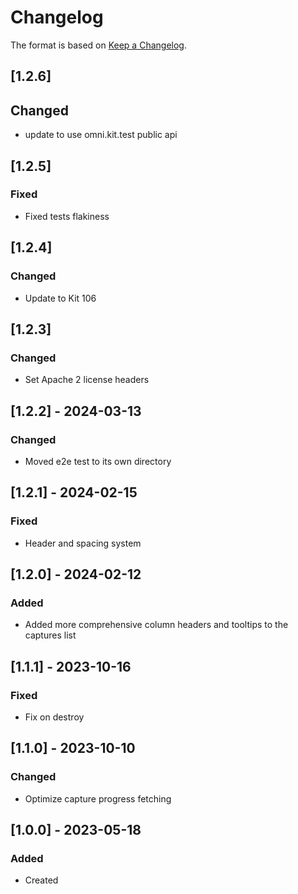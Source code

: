 ﻿# Changelog
The format is based on [Keep a Changelog](https://keepachangelog.com/en/1.0.0/).

## [1.2.6]
## Changed
- update to use omni.kit.test public api

## [1.2.5]
### Fixed
- Fixed tests flakiness

## [1.2.4]
### Changed
- Update to Kit 106

## [1.2.3]
### Changed
- Set Apache 2 license headers

## [1.2.2] - 2024-03-13
### Changed
- Moved e2e test to its own directory

## [1.2.1] - 2024-02-15
### Fixed
- Header and spacing system

## [1.2.0] - 2024-02-12
### Added
- Added more comprehensive column headers and tooltips to the captures list

## [1.1.1] - 2023-10-16
### Fixed
- Fix on destroy

## [1.1.0] - 2023-10-10
### Changed
- Optimize capture progress fetching

## [1.0.0] - 2023-05-18
### Added
- Created
